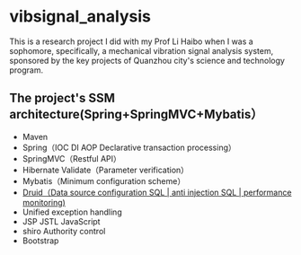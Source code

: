 # vibsignal_analysis

This is a research project I did with my Prof Li Haibo when I was a sophomore, specifically, a mechanical vibration signal analysis system, sponsored by the key projects of Quanzhou city's science and technology program.

## The project's SSM architecture(Spring+SpringMVC+Mybatis） ##
- Maven
- Spring（IOC DI AOP Declarative transaction processing）
- SpringMVC（Restful API）
- Hibernate Validate（Parameter verification）
- Mybatis（Minimum configuration scheme）
- [Druid（Data source configuration SQL | anti injection SQL | performance monitoring)](http://wosyingjun.iteye.com/blog/2306139)
- Unified exception handling
- JSP JSTL JavaScript
- shiro Authority control
- Bootstrap

